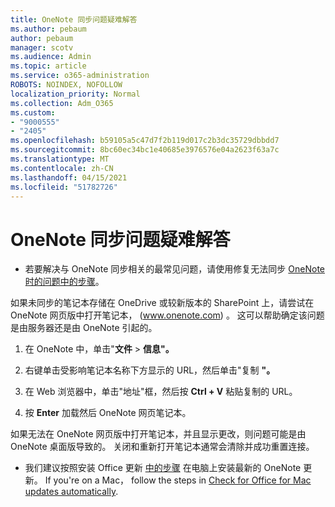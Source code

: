 ```yaml
---
title: OneNote 同步问题疑难解答
ms.author: pebaum
author: pebaum
manager: scotv
ms.audience: Admin
ms.topic: article
ms.service: o365-administration
ROBOTS: NOINDEX, NOFOLLOW
localization_priority: Normal
ms.collection: Adm_O365
ms.custom:
- "9000555"
- "2405"
ms.openlocfilehash: b59105a5c47d7f2b119d017c2b3dc35729dbbdd7
ms.sourcegitcommit: 8bc60ec34bc1e40685e3976576e04a2623f63a7c
ms.translationtype: MT
ms.contentlocale: zh-CN
ms.lasthandoff: 04/15/2021
ms.locfileid: "51782726"
---
```

# <a name="troubleshoot-onenote-sync-issues"></a>OneNote 同步问题疑难解答

* 若要解决与 OneNote 同步相关的最常见问题，请使用修复无法同步 [OneNote 时的问题中的步骤](https://support.office.com/article/Fix-issues-when-you-can-t-sync-OneNote-299495ef-66d1-448f-90c1-b785a6968d45)。

如果未同步的笔记本存储在 OneDrive 或较新版本的 SharePoint 上，请尝试在 OneNote 网页版中打开笔记本， (www.onenote.com) 。 这可以帮助确定该问题是由服务器还是由 OneNote 引起的。

1. 在 OneNote 中，单击"**文件**  >  **信息"。**

2. 右键单击受影响笔记本名称下方显示的 URL，然后单击"复制 **"。**

3. 在 Web 浏览器中，单击"地址"框，然后按 **Ctrl + V** 粘贴复制的 URL。

4. 按 **Enter** 加载然后 OneNote 网页笔记本。

如果无法在 OneNote 网页版中打开笔记本，并且显示更改，则问题可能是由 OneNote 桌面版导致的。 关闭和重新打开笔记本通常会清除并成功重置连接。

* 我们建议按照安装 Office 更新 [中的步骤](https://support.office.com/article/Install-Office-updates-2ab296f3-7f03-43a2-8e50-46de917611c5) 在电脑上安装最新的 OneNote 更新。 If you're on a Mac， follow the steps in [Check for Office for Mac updates automatically](https://support.office.com/article/update-office-for-mac-automatically-bfd1e497-c24d-4754-92ab-910a4074d7c1).